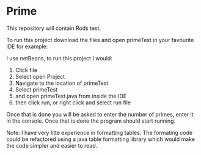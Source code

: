# Prime
This repository will contain Rods test.

To run this project download the files and open primeTest in your favourite IDE
for example: 

I use netBeans, to run this project I would:
  1. Click file 
  2. Select open Project
  3. Navigate to the location of primeTest
  4. Select primeTest
  5. and open primeTest.java from inside the IDE
  6. then click run, or right click and select run file

Once that is done you will be asked to enter the number of primes, 
enter it in the console. Once that is done the program should start running.
  
Note: I have very litte experience in formatting tables. The formating code could be 
refactored using a java table formatting library which would make the code simpler
and easier to read.
